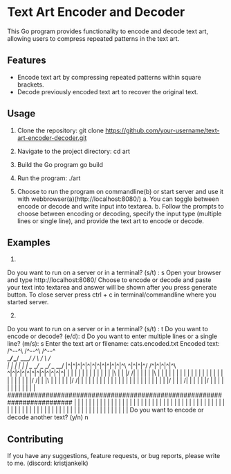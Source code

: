 # Text Art Encoder and Decoder

This Go program provides functionality to encode and decode text art, allowing users to compress repeated patterns in the text art.

## Features

- Encode text art by compressing repeated patterns within square brackets.
- Decode previously encoded text art to recover the original text.

## Usage

1. Clone the repository:
      git clone https://github.com/your-username/text-art-encoder-decoder.git

2. Navigate to the project directory:
      cd art

3. Build the Go program
      go build

4. Run the program:
  ./art
5. Choose to run the program on commandline(b) or start server and use it with webbrowser(a)(http://localhost:8080/)
a. You can toggle between encode or decode and write input into textarea. 
b. Follow the prompts to choose between encoding or decoding, specify the input type (multiple lines or single line), and provide the text art to encode or decode.

## Examples
1. 
Do you want to run on a server or in a terminal? (s/t) : s
Open your browser and type http://localhost:8080/
Choose to encode or decode and paste your text into textarea and answer will be shown after you press generate button.
To close server press ctrl + c in terminal/commandline where you started server.



2. 
Do you want to run on a server or in a terminal? (s/t) : t
Do you want to encode or decode? (e/d): d
Do you want to enter multiple lines or a single line? (m/s): s
Enter the text art or filename:
cats.encoded.txt
Encoded text:
                      /^--^\     /^--^\     /^--^\
                      \____/     \____/     \____/
                     /      \   /      \   /      \
                    |        | |        | |        |
                     \__  __/   \__  __/   \__  __/
|^|^|^|^|^|^|^|^|^|^|^|^\ \^|^|^|^/ /^|^|^|^|^\ \^|^|^|^|^|^|^|^|^|^|^|^|
| | | | | | | | | | | | |\ \| | |/ /| | | | | |\ \| | | | | | | | | | | |
| | | | | | | | | | | | |/ /| | |\ \| | | | | |/ /| | | | | | | | | | | |
| | | | | | | | | | | | |\/ | | | \/| | | | | |\/ | | | | | | | | | | | |
#########################################################################
| | | | | | | | | | | | | | | | | | | | | | | | | | | | | | | | | | | | |
| | | | | | | | | | | | | | | | | | | | | | | | | | | | | | | | | | | | |
Do you want to encode or decode another text? (y/n)
n

## Contributing
If you have any suggestions, feature requests, or bug reports, please write to me. (discord: kristjankelk)